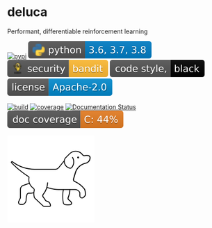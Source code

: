 # deluca

Performant, differentiable reinforcement learning

[![pypi](https://badgen.net/pypi/v/deluca)](https://pypi.org/project/deluca/)
[![pyversions](https://raw.githubusercontent.com/MinRegret/deluca/dev/.github/badges/python_versions.svg?sanitize=true)](https://pypi.org/project/deluca)
[![security: bandit](https://raw.githubusercontent.com/MinRegret/deluca/dev/.github/badges/bandit.svg?sanitize=true)](https://github.com/PyCQA/bandit)
[![Code style: black](https://raw.githubusercontent.com/MinRegret/deluca/dev/.github/badges/black.svg?sanitize=true)](https://github.com/psf/black)
[![License: Apache 2.0](https://raw.githubusercontent.com/MinRegret/deluca/dev/.github/badges/apache.svg?sanitize=true)](https://github.com/MinRegret/deluca/blob/dev/LICENSE)

[![build](https://github.com/MinRegret/deluca/workflows/build/badge.svg)](https://github.com/MinRegret/deluca/actions)
[![coverage](https://badgen.net/codecov/c/github/MinRegret/deluca)](https://codecov.io/github/MinRegret/deluca)
[![Documentation Status](https://readthedocs.org/projects/deluca/badge/?version=latest)](https://deluca.readthedocs.io/en/latest/?badge=latest)
[![doc_coverage](https://raw.githubusercontent.com/MinRegret/deluca/dev/.github/badges/docstring_coverage.svg?sanitize=true)](https://github.com/MinRegret/deluca)

![deluca](https://raw.githubusercontent.com/MinRegret/deluca/dev/assets/img/deluca.svg?token=AAURLVRRLKHPK4VELPKH6X27RW5LC)
